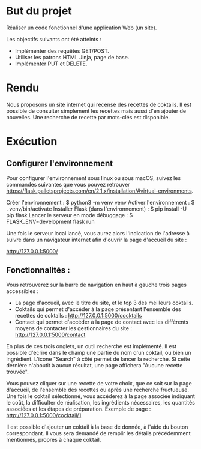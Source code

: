 # But du projet

Réaliser un code fonctionnel d'une application Web (un site).

Les objectifs suivants ont été atteints :

- Implémenter des requêtes GET/POST.
- Utiliser les patrons HTML Jinja, page de base.
- Implémenter PUT et DELETE.

# Rendu

Nous proposons un site internet qui recense des recettes de coktails. Il est possible de consulter simplement les recettes mais aussi d'en ajouter de nouvelles. Une recherche de recette par mots-clés est disponible.

# Exécution

## Configurer l'environnement

Pour configurer l'environnement sous linux ou sous macOS, suivez les commandes suivantes que vous pouvez retrouver https://flask.palletsprojects.com/en/2.1.x/installation/#virtual-environments.

Créer l'environnement : 
    $ python3 -m venv venv
Activer l'environnement :
    $ . venv/bin/activate
Installer Flask (dans l'environnement) :
    $ pip install -U pip flask
Lancer le serveur en mode débuggage :
    $ FLASK_ENV=development flask run

Une fois le serveur local lancé, vous aurez alors l'indication de l'adresse à suivre dans un navigateur internet afin d'ouvrir la page d'accueil du site :

http://127.0.0.1:5000/

## Fonctionnalités :

Vous retrouverez sur la barre de navigation en haut à gauche trois pages accessibles :

- La page d'accueil, avec le titre du site, et le top 3 des meilleurs coktails.
- Coktails qui permet d'accéder à la page présentant l'ensemble des recettes de coktails : http://127.0.0.1:5000/cocktails
- Contact qui permet d'accéder à la page de contact avec les différents moyens de contacter les gestionnaires du site : http://127.0.0.1:5000/contact

En plus de ces trois onglets, un outil recherche est implémenté. Il est possible d'écrire dans le champ une partie du nom d'un coktail, ou bien un ingrédient. L'icone "Search" à côté permet de lancer la recherche. Si cette dernière n'aboutit à aucun résultat, une page affichera "Aucune recette trouvée".

Vous pouvez cliquer sur une recette de votre choix, que ce soit sur la page d'accueil, de l'ensemble des recettes ou après une recherche fructueuse. Une fois le coktail sélectionné, vous accéderez à la page associée indiquant le coût, la difficulter de réalisation, les ingrédients nécessaires, les quantités associées et les étapes de préparation. Exemple de page : http://127.0.0.1:5000/cocktail/1

Il est possible d'ajouter un coktail à la base de donnée, à l'aide du bouton correspondant. Il vous sera demandé de remplir les détails précédemment mentionnés, propres à chaque coktail.